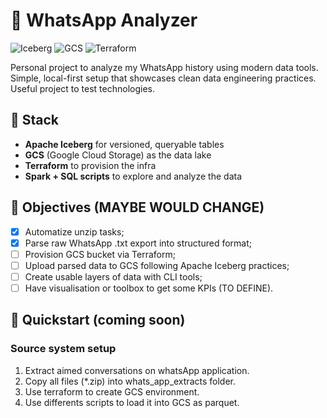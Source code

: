 # 📱 WhatsApp Analyzer

![Iceberg](https://img.shields.io/badge/Iceberg-Table-blue?logo=apache)
![GCS](https://img.shields.io/badge/GCS-Storage-yellow?logo=googlecloud)
![Terraform](https://img.shields.io/badge/Terraform-Infrastructure-purple?logo=terraform)

Personal project to analyze my WhatsApp history using modern data tools.
Simple, local-first setup that showcases clean data engineering practices.
Useful project to test technologies.

## 🔧 Stack
- **Apache Iceberg** for versioned, queryable tables
- **GCS** (Google Cloud Storage) as the data lake
- **Terraform** to provision the infra
- **Spark + SQL scripts** to explore and analyze the data

## 📌 Objectives (MAYBE WOULD CHANGE)
- [x] Automatize unzip tasks;
- [x] Parse raw WhatsApp .txt export into structured format;
- [ ] Provision GCS bucket via Terraform;
- [ ] Upload parsed data to GCS following Apache Iceberg practices;
- [ ] Create usable layers of data with CLI tools;
- [ ] Have visualisation or toolbox to get some KPIs (TO DEFINE).

## 🚀 Quickstart (coming soon)

### Source system setup

1. Extract aimed conversations on whatsApp application.
2. Copy all files (*.zip) into whats_app_extracts folder.
3. Use terraform to create GCS environment.
4. Use differents scripts to load it into GCS as parquet.
